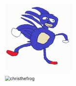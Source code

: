 
![frog](frog.gif)
<p> <img src="https://komarev.com/ghpvc/?username=christhefrog&label=Views&color=a3a3a3&style=flat-square" alt="christhefrog" /> </p>
